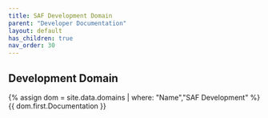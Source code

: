 ```yaml
---
title: SAF Development Domain
parent: "Developer Documentation"
layout: default
has_children: true
nav_order: 30
---
```

## Development Domain
{% assign dom = site.data.domains | where: "Name","SAF Development" %}
{{ dom.first.Documentation }}
